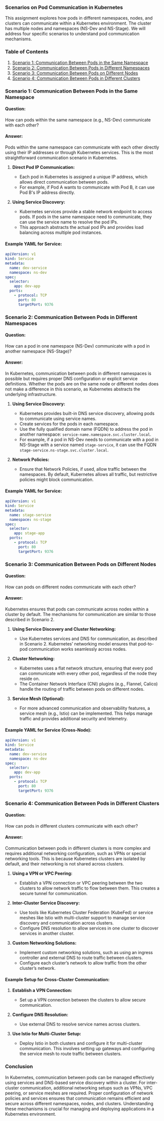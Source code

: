 ### Scenarios on Pod Communication in Kubernetes

This assignment explores how pods in different namespaces, nodes, and clusters can communicate within a Kubernetes environment. The cluster has multiple nodes and namespaces (NS-Dev and NS-Stage). We will address four specific scenarios to understand pod communication mechanisms.

### Table of Contents
1. [Scenario 1: Communication Between Pods in the Same Namespace](#scenario-1-communication-between-pods-in-the-same-namespace)
2. [Scenario 2: Communication Between Pods in Different Namespaces](#scenario-2-communication-between-pods-in-different-namespaces)
3. [Scenario 3: Communication Between Pods on Different Nodes](#scenario-3-communication-between-pods-on-different-nodes)
4. [Scenario 4: Communication Between Pods in Different Clusters](#scenario-4-communication-between-pods-in-different-clusters)

### Scenario 1: Communication Between Pods in the Same Namespace

#### Question:
How can pods within the same namespace (e.g., NS-Dev) communicate with each other?

#### Answer:
Pods within the same namespace can communicate with each other directly using their IP addresses or through Kubernetes services. This is the most straightforward communication scenario in Kubernetes.

1. **Direct Pod IP Communication:**
   - Each pod in Kubernetes is assigned a unique IP address, which allows direct communication between pods.
   - For example, if Pod A wants to communicate with Pod B, it can use Pod B's IP address directly.

2. **Using Service Discovery:**
   - Kubernetes services provide a stable network endpoint to access pods. If pods in the same namespace need to communicate, they can use the service name to resolve the pod IPs.
   - This approach abstracts the actual pod IPs and provides load balancing across multiple pod instances.

#### Example YAML for Service:
```yaml
apiVersion: v1
kind: Service
metadata:
  name: dev-service
  namespace: ns-dev
spec:
  selector:
    app: dev-app
  ports:
    - protocol: TCP
      port: 80
      targetPort: 9376
```

### Scenario 2: Communication Between Pods in Different Namespaces

#### Question:
How can a pod in one namespace (NS-Dev) communicate with a pod in another namespace (NS-Stage)?

#### Answer:
In Kubernetes, communication between pods in different namespaces is possible but requires proper DNS configuration or explicit service definitions. Whether the pods are on the same node or different nodes does not make a difference in this scenario, as Kubernetes abstracts the underlying infrastructure.

1. **Using Service Discovery:**
   - Kubernetes provides built-in DNS service discovery, allowing pods to communicate using service names.
   - Create services for the pods in each namespace.
   - Use the fully qualified domain name (FQDN) to address the pod in another namespace: `service-name.namespace.svc.cluster.local`.
   - For example, if a pod in NS-Dev needs to communicate with a pod in NS-Stage with a service named `stage-service`, it can use the FQDN `stage-service.ns-stage.svc.cluster.local`.

2. **Network Policies:**
   - Ensure that Network Policies, if used, allow traffic between the namespaces. By default, Kubernetes allows all traffic, but restrictive policies might block communication.

#### Example YAML for Service:
```yaml
apiVersion: v1
kind: Service
metadata:
  name: stage-service
  namespace: ns-stage
spec:
  selector:
    app: stage-app
  ports:
    - protocol: TCP
      port: 80
      targetPort: 9376
```

### Scenario 3: Communication Between Pods on Different Nodes

#### Question:
How can pods on different nodes communicate with each other?

#### Answer:
Kubernetes ensures that pods can communicate across nodes within a cluster by default. The mechanisms for communication are similar to those described in Scenario 2.

1. **Using Service Discovery and Cluster Networking:**
   - Use Kubernetes services and DNS for communication, as described in Scenario 2. Kubernetes’ networking model ensures that pod-to-pod communication works seamlessly across nodes.

2. **Cluster Networking:**
   - Kubernetes uses a flat network structure, ensuring that every pod can communicate with every other pod, regardless of the node they reside on.
   - The Container Network Interface (CNI) plugins (e.g., Flannel, Calico) handle the routing of traffic between pods on different nodes.

3. **Service Mesh (Optional):**
   - For more advanced communication and observability features, a service mesh (e.g., Istio) can be implemented. This helps manage traffic and provides additional security and telemetry.

#### Example YAML for Service (Cross-Node):
```yaml
apiVersion: v1
kind: Service
metadata:
  name: dev-service
  namespace: ns-dev
spec:
  selector:
    app: dev-app
  ports:
    - protocol: TCP
      port: 80
      targetPort: 9376
```

### Scenario 4: Communication Between Pods in Different Clusters

#### Question:
How can pods in different clusters communicate with each other?

#### Answer:
Communication between pods in different clusters is more complex and requires additional networking configuration, such as VPNs or special networking tools. This is because Kubernetes clusters are isolated by default, and their networking is not shared across clusters.

1. **Using a VPN or VPC Peering:**
   - Establish a VPN connection or VPC peering between the two clusters to allow network traffic to flow between them. This creates a secure tunnel for communication.

2. **Inter-Cluster Service Discovery:**
   - Use tools like Kubernetes Cluster Federation (KubeFed) or service meshes like Istio with multi-cluster support to manage service discovery and communication across clusters.
   - Configure DNS resolution to allow services in one cluster to discover services in another cluster.

3. **Custom Networking Solutions:**
   - Implement custom networking solutions, such as using an ingress controller and external DNS to route traffic between clusters.
   - Configure each cluster’s network to allow traffic from the other cluster’s network.

#### Example Setup for Cross-Cluster Communication:
1. **Establish a VPN Connection:**
   - Set up a VPN connection between the clusters to allow secure communication.
   
2. **Configure DNS Resolution:**
   - Use external DNS to resolve service names across clusters.

3. **Use Istio for Multi-Cluster Setup:**
   - Deploy Istio in both clusters and configure it for multi-cluster communication. This involves setting up gateways and configuring the service mesh to route traffic between clusters.

### Conclusion

In Kubernetes, communication between pods can be managed effectively using services and DNS-based service discovery within a cluster. For inter-cluster communication, additional networking setups such as VPNs, VPC peering, or service meshes are required. Proper configuration of network policies and services ensures that communication remains efficient and secure across different namespaces, nodes, and clusters. Understanding these mechanisms is crucial for managing and deploying applications in a Kubernetes environment.
